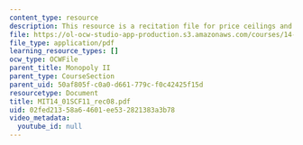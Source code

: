 ```yaml
---
content_type: resource
description: This resource is a recitation file for price ceilings and price floors.
file: https://ol-ocw-studio-app-production.s3.amazonaws.com/courses/14-01sc-principles-of-microeconomics-fall-2011/02fed21358a64601ee532821383a3b78_MIT14_01SCF11_rec08.pdf
file_type: application/pdf
learning_resource_types: []
ocw_type: OCWFile
parent_title: Monopoly II
parent_type: CourseSection
parent_uid: 50af805f-c0a0-d661-779c-f0c42425f15d
resourcetype: Document
title: MIT14_01SCF11_rec08.pdf
uid: 02fed213-58a6-4601-ee53-2821383a3b78
video_metadata:
  youtube_id: null
---
```

